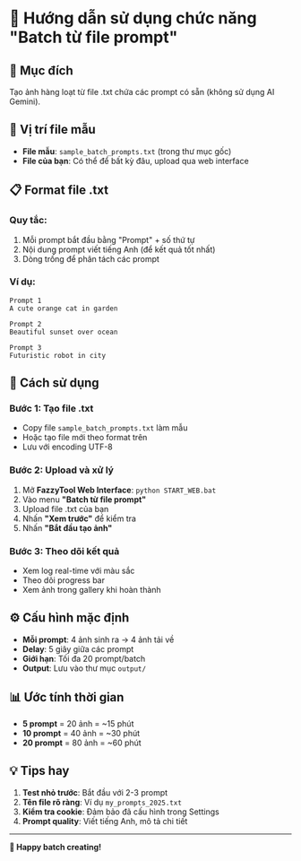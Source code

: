 # 📝 Hướng dẫn sử dụng chức năng "Batch từ file prompt"

## 🎯 Mục đích
Tạo ảnh hàng loạt từ file .txt chứa các prompt có sẵn (không sử dụng AI Gemini).

## 📁 Vị trí file mẫu
- **File mẫu**: `sample_batch_prompts.txt` (trong thư mục gốc)
- **File của bạn**: Có thể để bất kỳ đâu, upload qua web interface

## 📋 Format file .txt

### Quy tắc:
1. Mỗi prompt bắt đầu bằng "Prompt" + số thứ tự
2. Nội dung prompt viết tiếng Anh (để kết quả tốt nhất)
3. Dòng trống để phân tách các prompt

### Ví dụ:
```
Prompt 1
A cute orange cat in garden

Prompt 2  
Beautiful sunset over ocean

Prompt 3
Futuristic robot in city
```

## 🚀 Cách sử dụng

### Bước 1: Tạo file .txt
- Copy file `sample_batch_prompts.txt` làm mẫu
- Hoặc tạo file mới theo format trên
- Lưu với encoding UTF-8

### Bước 2: Upload và xử lý
1. Mở **FazzyTool Web Interface**: `python START_WEB.bat`
2. Vào menu **"Batch từ file prompt"**
3. Upload file .txt của bạn
4. Nhấn **"Xem trước"** để kiểm tra
5. Nhấn **"Bắt đầu tạo ảnh"**

### Bước 3: Theo dõi kết quả
- Xem log real-time với màu sắc
- Theo dõi progress bar
- Xem ảnh trong gallery khi hoàn thành

## ⚙️ Cấu hình mặc định
- **Mỗi prompt**: 4 ảnh sinh ra → 4 ảnh tải về
- **Delay**: 5 giây giữa các prompt  
- **Giới hạn**: Tối đa 20 prompt/batch
- **Output**: Lưu vào thư mục `output/`

## 📊 Ước tính thời gian
- **5 prompt** = 20 ảnh = ~15 phút
- **10 prompt** = 40 ảnh = ~30 phút  
- **20 prompt** = 80 ảnh = ~60 phút

## 💡 Tips hay
1. **Test nhỏ trước**: Bắt đầu với 2-3 prompt
2. **Tên file rõ ràng**: Ví dụ `my_prompts_2025.txt`
3. **Kiểm tra cookie**: Đảm bảo đã cấu hình trong Settings
4. **Prompt quality**: Viết tiếng Anh, mô tả chi tiết

---
**🎨 Happy batch creating!** 